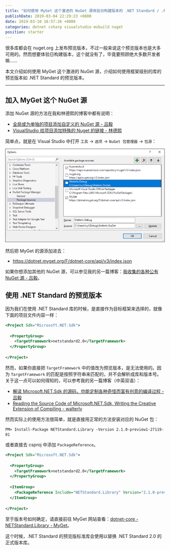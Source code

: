 ```yaml
---
title: "如何使用 MyGet 这个激进的 NuGet 源体验日构建版本的 .NET Standard / .NET Core"
publishDate: 2019-03-04 22:29:23 +0800
date: 2019-03-10 16:57:26 +0800
categories: dotnet csharp visualstudio msbuild nuget
position: starter
---
```


很多库都会在 nuget.org 上发布预览版本，不过一般来说这个预览版本也是大多可用的。然而想要体验日构建版本，这个就没有了，毕竟要照顾绝大多数开发者嘛……

本文介绍如何使用 MyGet 这个激进的 NuGet 源，介绍如何使用框架级别的库的预览版本如 .NET Standard 的预览版本。

---

<div id="toc"></div>

## 加入 MyGet 这个 NuGet 源

添加 NuGet 源的方法在我和林德熙的博客中都有说明：

- [全局或为单独的项目添加自定义的 NuGet 源 - 吕毅](/post/add-custom-nuget-source)
- [VisualStudio 给项目添加特殊的 Nuget 的链接 - 林德熙](https://lindexi.gitee.io/post/VisualStudio-%E7%BB%99%E9%A1%B9%E7%9B%AE%E6%B7%BB%E5%8A%A0%E7%89%B9%E6%AE%8A%E7%9A%84-Nuget-%E7%9A%84%E9%93%BE%E6%8E%A5.html)

简单点，就是在 Visual Studio 中打开 `工具` -> `选项` -> `NuGet 包管理器` -> `包源`：

![管理包源](/static/posts/2019-02-27-11-58-37.png)

然后把 MyGet 的源添加进去：

- <https://dotnet.myget.org/F/dotnet-core/api/v3/index.json>

如果你想添加其他的 NuGet 源，可以参见我的另一篇博客：[我收集的各种公有 NuGet 源 - 吕毅](/post/public-nuget-sources)。

## 使用 .NET Standard 的预览版本

因为我们在使用 .NET Standard 库的时候，是直接作为目标框架来选择的，就像下面的项目文件内容一样：

```xml
<Project Sdk="Microsoft.NET.Sdk">

  <PropertyGroup>
    <TargetFramework>netstandard2.0</TargetFramework>
  </PropertyGroup>
  
</Project>
```

然而，如果你直接把 `TargetFramework` 中的值改为预览版本，是无法使用的。因为 `TargetFramework` 的匹配是按照字符串来匹配的，并不会解析成库和版本号。关于这一点可以如何得知的，可以参考我的另一篇博客（中英双语）：

- [解读 Microsoft.NET.Sdk 的源码，你能定制各种奇怪而富有创意的编译过程 - 吕毅](/post/read-microsoft-net-sdk)
- [Reading the Source Code of Microsoft.NET.Sdk, Writing the Creative Extension of Compiling - walterlv](/post/read-microsoft-net-sdk-en)

然而实际上的使用方法很简单，就是直接用正常的方法安装对应的 NuGet 包：

```
PM> Install-Package NETStandard.Library -Version 2.1.0-preview1-27119-01
```

或者直接去 csproj 中添加 `PackageReference`。

```xml
<Project Sdk="Microsoft.NET.Sdk">

  <PropertyGroup>
    <TargetFramework>netstandard2.0</TargetFramework>
  </PropertyGroup>

  <ItemGroup>
    <PackageReference Include="NETStandard.Library" Version="2.1.0-preview1-27119-01" />
  </ItemGroup>
  
</Project>
```

至于版本号如何确定，请直接前往 MyGet 网站查看：[dotnet-core - NETStandard.Library - MyGet](https://dotnet.myget.org/feed/dotnet-core/package/nuget/NETStandard.Library)。

这个时候，.NET Standard 的预览版标准库会使用以替换 .NET Standard 2.0 的正式版本库。
